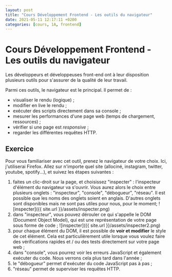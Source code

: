 ```yaml
---
layout: post
title: "Cours Développement Frontend - Les outils du navigateur"
date: 2021-05-11 12:17:11 +0200
categories: [cours, 1A, frontend]
---
```

# Cours Développement Frontend - Les outils du navigateur
Les développeurs et développeuses front-end ont à leur disposition plusieurs outils pour s'assurer de la qualité de leur travail.

Parmi ces outils, le navigateur est le principal. Il permet de :
- visualiser le rendu (logique) ;
- modifier en live le rendu ;
- exécuter des scripts directement dans sa console ;
- mesurer les performances d'une page web (temps de chargement, ressources) ;
- vérifier si une page est *responsive* ;
- regarder les différentes requêtes HTTP.

## Exercice
Pour vous familiariser avec cet outil, prenez le navigateur de votre choix. Ici, j'utiliserai Firefox.
Allez sur n'importe quel site (allociné, instagram, twitter, youtube, spotify...), et suivez les étapes suivantes :

 1. faites un clic-droit sur la page, et choisissez "inspecter" : l'inspecteur d'élément du navigateur va s'ouvrir. Vous aurez alors le choix entre plusieurs onglets : "inspecteur", "console", "débogueur", "réseau". Il est possible que les noms des onglets soient en anglais. D'autres onglets sont disponibles mais ne sont pas utiles pour nous, pour le moment;
 ![inspecter]({{ site.url }}/assets/inspecter.png)
 2. dans "inspecteur", vous pouvez dérouler ce qui s'appelle le DOM (Document Object Model), qui est une représentation de votre page sous forme de code ;
 ![inspecter]({{ site.url }}/assets/inspecter2.png)
 3. pour chaque élément du DOM, il est possible de **voir et modifier** le style de cet élément. Cela est particulièrement utile lorsque vous voulez faire des vérifications rapides et / ou des tests directement sur votre page web ;
 4. dans "console", vous pourrez voir les erreurs JavaScript et également exécuter du code. Nous verrons cela plus tard dans l'année ;
 5. le "débogueur" permet d'exécuter du code JavaScript pas à pas ;
 6. "réseau" permet de superviser les requêtes HTTP.


